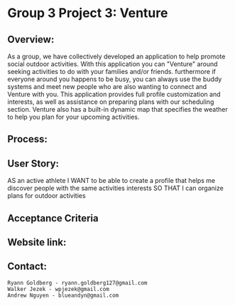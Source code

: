 # Group 3 Project 3: Venture

## Overview:
As a group, we have collectively developed an application to help promote social outdoor activities. With this application you can "Venture" around seeking activities to do with your families and/or friends. furthermore if everyone around you happens to be busy, you can always use the buddy systems and meet new people who are also wanting to connect and Venture with you. This application provides full profile customization and interests, as well as assistance on preparing plans with our scheduling section. Venture also has a built-in dynamic map that specifies the weather to help you plan for your upcoming activities.

## Process:


## User Story:

AS an active athlete
I WANT to be able to create a profile that helps me discover people with the same activities interests
SO THAT I  can  organize plans for outdoor activities

## Acceptance Criteria


## Website link:


## Contact:

```
Ryann Goldberg - ryann.goldberg127@gmail.com
Walker Jezek - wpjezek@gmail.com
Andrew Nguyen - blueandyn@gmail.com
```
